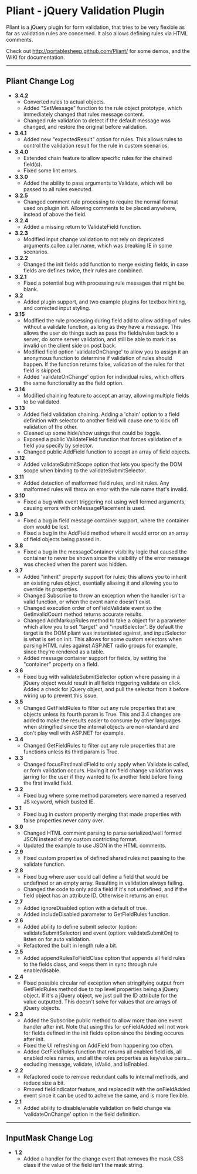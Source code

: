 Pliant - jQuery Validation Plugin
================================

Pliant is a jQuery plugin for form validation, that tries to be very flexible as far as validation rules are concerned. It also allows defining rules via HTML comments.

Check out http://portablesheep.github.com/Pliant/ for some demos, and the WIKI for documentation.

- - -

Pliant Change Log
---------------------
* **3.4.2**
    * Converted rules to actual objects.
    * Added "SetMessage" function to the rule object prototype, which immediately changed that rules message content.
    * Changed rule validation to detect if the default message was changed, and restore the original before validation.
* **3.4.1**
    * Added new "expectedResult" option for rules. This allows rules to control the validation result for the rule in custom scenarios.
* **3.4.0**
    * Extended chain feature to allow specific rules for the chained field(s).
    * Fixed some lint errors.
* **3.3.0**
    * Added the ability to pass arguments to Validate, which will be passed to all rules executed.
* **3.2.5**
    * Changed comment rule processing to require the normal format used on plugin init. Allowing comments to be placed anywhere, instead of above the field.
* **3.2.4**
    * Added a missing return to ValidateField function.
* **3.2.3**
    * Modified input change validation to not rely on depricated arguments.callee.caller.name, which was breaking IE in some scenarios.
* **3.2.2**
    * Changed the init fields add function to merge existing fields, in case fields are defines twice, their rules are combined.
* **3.2.1**
    * Fixed a potential bug with processing rule messages that might be blank.
* **3.2**
    * Added plugin support, and two example plugins for textbox hinting, and corrected input styling.
* **3.15**
    * Modified the rule processing during field add to allow adding of rules without a validate function, as long as they have a message. This allows the user do things such as pass the fields/rules back to a server, do some server validation, and still be able to mark it as invalid on the client side on post back.
    * Modified field option 'validateOnChange' to allow you to assign it an anonymous function to determine if validation of rules should happen. If the function returns false, validation of the rules for that field is skipped.
    * Added 'validateOnChange' option for individual rules, which offers the same functionality as the field option.
* **3.14**
    * Modified chaining feature to accept an array, allowing multiple fields to be validated.
* **3.13**
    * Added field validation chaining. Adding a 'chain' option to a field definition with selector to another field will cause one to kick off validation of the other.
    * Cleaned up some hide/show usings that could be toggle.
    * Exposed a public ValidateField function that forces validation of a field you specify by selector.
    * Changed public AddField function to accept an array of field objects.
* **3.12**
    * Added validateSubmitScope option that lets you specify the DOM scope when binding to the validateSubmitSelector.
* **3.11**
    * Added detection of malformed field rules, and init rules. Any malformed rules will throw an error with the rule name that's invalid.
* **3.10**
    * Fixed a bug with event triggering not using well formed arguments, causing errors with onMessagePlacement is used.
* **3.9**
    * Fixed a bug in field message container support, where the container dom would be lost.
    * Fixed a bug in the AddField method where it would error on an array of field objects being passed in.
* **3.8**
    * Fixed a bug in the messageContainer visibility logic that caused the container to never be shown since the visibility of the error message was checked when the parent was hidden.
* **3.7**
    * Added "inherit" property support for rules; this allows you to inherit an existing rules object, esentially aliasing it and allowing you to override its properties.
    * Changed Subscribe to throw an exception when the handler isn't a valid function, or when the event name doesn't exist.
    * Changed execution order of onFieldValidate event so the GetInvalidCount method returns accurate results.
    * Changed AddMarkupRules method to take a object for a parameter which allow you to set "target" and "inputSelector". By default the target is the DOM pliant was instantiated against, and inputSelector is what is set on init. This allows for some custom selectors when parsing HTML rules against ASP.NET radio groups for example, since they're rendered as a table.
    * Added message container support for fields, by setting the "container" property on a field.
* **3.6**
    * Fixed bug with validateSubmitSelector option where passing in a jQuery object would result in all fields triggering validate on click. Added a check for jQuery object, and pull the selector from it before wiring up to prevent this issue.
* **3.5**
    * Changed GetFieldRules to filter out any rule properties that are objects unless its fourth param is True. This and 3.4 changes are added to make the results easier to consume by other languages when stringified since the internal objects are non-standard and don't play well with ASP.NET for example.
* **3.4**
    * Changed GetFieldRules to filter out any rule properties that are functions unless its third param is True.
* **3.3**
    * Changed focusFirstInvalidField to only apply when Validate is called, or form validation occurs. Having it on field change validation was jarring for the user if they wanted to fix another field before fixing the first invalid field.
* **3.2**
    * Fixed bug where some method parameters were named a reserved JS keyword, which busted IE.
* **3.1**
    * Fixed bug in custom propertly merging that made properties with false properties never carry over.
* **3.0**
    * Changed HTML comment parsing to parse serialized/well formed JSON instead of my custom contricting format.
    * Updated the example to use JSON in the HTML comments.
* **2.9**
    * Fixed custom properties of defined shared rules not passing to the validate function.
* **2.8**
    * Fixed bug where user could call define a field that would be undefined or an empty array. Resulting in validation always failing.
    * Changed the code to only add a field if it's not undefined, and if the field object has an attribute ID. Otherwise it returns an error.
* **2.7**
    * Added ignoreDisabled option with a default of true.
    * Added includeDisabled parameter to GetFieldRules function.
* **2.6**
    * Added ability to define submit selector (option: validateSubmitSelector) and event (option: validateSubmitOn) to listen on for auto validation.
    * Refactored the built in length rule a bit.
* **2.5**
    * Added appendRulesToFieldClass option that appends all field rules to the fields class, and keeps them in sync through rule enable/disable.
* **2.4**
    * Fixed possible circular ref exception when stringifying output from GetFieldRules method due to top level properties being a jQuery object. If it's a jQuery object, we just pull the ID attribute for the value outputted. This doesn't solve for values that are arrays of jQuery objects.
* **2.3**
    * Added the Subscribe public method to allow more than one event handler after init. Note that using this for onFieldAdded will not work for fields defined in the init fields option since the binding occures after init.
    * Fixed the UI refreshing on AddField from happening too often.
    * Added GetFieldRules function that returns all enabled field ids, all enabled roles names, and all the roles properties as key/value pairs... excluding message, validate, isValid, and isEnabled.
* **2.2**
    * Refactored code to remove redundant calls to internal methods, and reduce size a bit.
    * Rmoved fieldIndicator feature, and replaced it with the onFieldAdded event since it can be used to acheive the same, and is more flexible.
* **2.1**
    * Added ability to disable/enable validation on field change via 'validateOnChange' option in the field definition.

- - -

InputMask Change Log
---------------------
* **1.2**
    * Added a handler for the change event that removes the mask CSS class if the value of the field isn't the mask string.